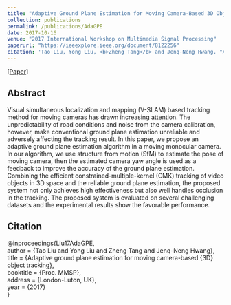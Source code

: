 ```yaml
---
title: "Adaptive Ground Plane Estimation for Moving Camera-Based 3D Object Tracking"
collection: publications
permalink: /publications/AdaGPE
date: 2017-10-16
venue: "2017 International Workshop on Multimedia Signal Processing"
paperurl: "https://ieeexplore.ieee.org/document/8122256"
citation: 'Tao Liu, Yong Liu, <b>Zheng Tang</b> and Jenq-Neng Hwang. "Adaptive Ground Plane Estimation for Moving Camera-Based 3D Object Tracking". <i>Proceedings of 2017 International Workshop on Multimedia Signal Processing (MMSP 2017)</i>. 2017.'
---
```


[<a href="https://ieeexplore.ieee.org/document/8122256">Paper</a>]

## Abstract
Visual simultaneous localization and mapping (V-SLAM) based tracking method for moving cameras has drawn increasing attention. The unpredictability of road conditions and noise from the camera calibration, however, make conventional ground plane estimation unreliable and adversely affecting the tracking result. In this paper, we propose an adaptive ground plane estimation algorithm in a moving monocular camera. In our algorithm, we use structure from motion (SfM) to estimate the pose of moving camera, then the estimated camera yaw angle is used as a feedback to improve the accuracy of the ground plane estimation. Combining the efficient constrained-multiple-kernel (CMK) tracking of video objects in 3D space and the reliable ground plane estimation, the proposed system not only achieves high effectiveness but also well handles occlusion in the tracking. The proposed system is evaluated on several challenging datasets and the experimental results show the favorable performance.

## Citation
@inproceedings{Liu17AdaGPE,  
author = {Tao Liu and Yong Liu and Zheng Tang and Jenq-Neng Hwang},  
title = {Adaptive ground plane estimation for moving camera-based {3D} object tracking},  
booktitle = {Proc. MMSP},  
address = {London-Luton, UK},  
year = {2017}  
}
